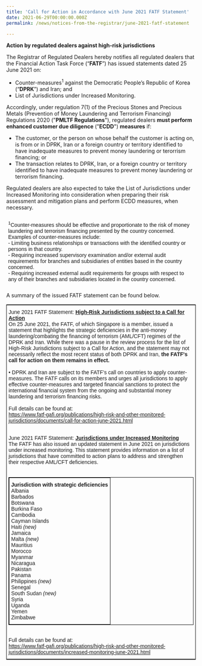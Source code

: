 ```yaml
---
title: 'Call for Action in Accordance with June 2021 FATF Statement'
date: 2021-06-29T00:00:00.000Z
permalink: /news/notices-from-the-registrar/june-2021-fatf-statement

---
```


**Action by regulated dealers against high-risk jurisdictions**<br>

The Registrar of Regulated Dealers hereby notifies all regulated dealers that the Financial Action Task Force (“**FATF**”) has issued statements dated 25 June 2021 on:
* Counter-measures<sup>1</sup> against the Democratic People’s Republic of Korea (“**DPRK**”) and Iran; and
* List of Jurisdictions under Increased Monitoring.
    
Accordingly, under regulation 7(1) of the Precious Stones and Precious Metals (Prevention of Money Laundering and Terrorism Financing) Regulations 2020 ("**PMLTF Regulations**"), regulated dealers **must perform enhanced customer due diligence** ("**ECDD**") **measures** if:
* The customer, or the person on whose behalf the customer is acting on, is from or in DPRK, Iran or a foreign country or territory identified to have inadequate measures to prevent money laundering or terorrism financing; or
* The transaction relates to DPRK, Iran, or a foreign country or territory identified to have inadequate measures to prevent money laundering or terrorism financing.

Regulated dealers are also expected to take the List of Jurisdictions under Increased Monitoring into consideration when preparing their risk assessment and mitigation plans and perform ECDD measures, when necessary.

<table style="border-collapse:collapse;border-spacing:0;border:none" class="tg"><thead><tr><th style="border-style:solid;border-width:0px;font-family:Arial, sans-serif;font-size:14px;font-weight:normal;overflow:hidden;padding:10px 5px;text-align:left;vertical-align:top;word-break:normal">
    <sup>1</sup>Counter-measures should be effective and proportionate to the risk of money laundering and terrorism financing presented by the country concerned. Examples of counter-measures include:<br> 
    - Limiting business relationships or transactions with the identified country or persons in that country.<br>  
    - Requiring increased supervisory examination and/or external audit requirements for branches and subsidiaries of entities based in the country concerned.<br>  
    - Requiring increased external audit requirements for groups with respect to any of their branches and subsidiaries located in the country concerned.<br></th></tr></thead></table>
    
A summary of the issued FATF statement can be found below.
<style type="text/css">
.tg  {border-collapse:collapse;border-spacing:0;border-width:1px;border-style:solid;border-color:black;}
.tg td{font-family:Arial, sans-serif;font-size:14px;padding:10px 5px;border-style:solid;border-width:0px;overflow:hidden;word-break:normal;}
.tg th{font-family:Arial, sans-serif;font-size:14px;font-weight:normal;padding:10px 5px;border-style:solid;border-width:0px;overflow:hidden;word-break:normal;}
.tg .tg-exjp{border-color:#330001;text-align:left;vertical-align:middle}
</style>
<table class="tg">
    <tr>
    <th class="tg-exjp">June 2021 FATF Statement: <span style="font-weight:bold;text-decoration:underline">High-Risk Jurisdictions subject to a Call for Action</span><br>
On 25 June 2021, the FATF, of which Singapore is a member, issued a statement that highlights the strategic deficiencies in the anti-money laundering/combating the financing of terrorism (AML/CFT) regimes of the DPRK and Iran. While there was a pause in the review process for the list of High-Risk Jurisdictions subject to a Call for Action, and the statement may not necessarily reflect the most recent status of both DPRK and Iran, <b>the FATF's call for action on them remains in effect.</b><br><br>
• DPRK and Iran are subject to the FATF’s call on countries to apply counter-measures. The FATF calls on its members and urges all jurisdictions to apply effective counter-measures and targeted financial sanctions to protect the international financial system from the ongoing and substantial money laundering and terrorism financing risks.<br><br>Full details can be found at:<br><a href="https://www.fatf-gafi.org/publications/high-risk-and-other-monitored-jurisdictions/documents/call-for-action-june-2021.html" target="_blank">https://www.fatf-gafi.org/publications/high-risk-and-other-monitored-jurisdictions/documents/call-for-action-june-2021.html</a><br><br>

June 2021 FATF Statement: <span style="font-weight:bold;text-decoration:underline">Jurisdictions under Increased Monitoring</span><br>
The FATF has also issued an updated statement in June 2021 on jurisdictions under increased monitoring. This statement provides information on a list of jurisdictions that have committed to action plans to address and strengthen their respective AML/CFT deficiencies.<br><br>
<table style="border-collapse:collapse;border-spacing:0" class="tg"><thead><tr><th style="border-color:black;border-style:solid;border-width:1px;font-family:Arial, sans-serif;font-size:14px;font-weight:normal;overflow:hidden;padding:10px 5px;text-align:left;vertical-align:top;word-break:normal">
<span style="font-weight:bold">Jurisdiction with strategic deficiencies</span><br>
<span style="font-weight:normal">Albania</span><br>
<span style="font-weight:normal">Barbados</span><br>
<span style="font-weight:normal">Botswana</span><br>
<span style="font-weight:normal">Burkina Faso</span><br>
<span style="font-weight:normal">Cambodia</span><br>
<span style="font-weight:normal">Cayman Islands</span><br>
<span style="font-weight:normal">Haiti <i>(new)</i></span><br>
<span style="font-weight:normal">Jamaica</span><br>
<span style="font-weight:normal">Malta <i>(new)</i></span><br>
<span style="font-weight:normal">Mauritius</span><br>
<span style="font-weight:normal">Morocco</span><br>
<span style="font-weight:normal">Myanmar</span><br>
<span style="font-weight:normal">Nicaragua</span><br>
<span style="font-weight:normal">Pakistan</span><br>
<span style="font-weight:normal">Panama</span><br>
<span style="font-weight:normal">Philippines <i>(new)</i></span><br>
<span style="font-weight:normal">Senegal</span><br>
<span style="font-weight:normal">South Sudan <i>(new)</i></span><br>
<span style="font-weight:normal">Syria</span><br>
<span style="font-weight:normal">Uganda</span><br>
<span style="font-weight:normal">Yemen</span><br>
<span style="font-weight:normal">Zimbabwe</span></th></tr></thead></table>
<br>Full details can be found at:<br><a href="https://www.fatf-gafi.org/publications/high-risk-and-other-monitored-jurisdictions/documents/increased-monitoring-june-2021.html" target="_blank">https://www.fatf-gafi.org/publications/high-risk-and-other-monitored-jurisdictions/documents/increased-monitoring-june-2021.html</a><br></th>
  </tr>
</table>

